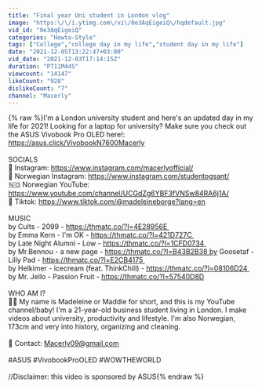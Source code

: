 ```yaml
---
title: "Final year Uni student in London vlog"
image: "https:\/\/i.ytimg.com\/vi\/0e3AqEigeiQ\/hqdefault.jpg"
vid_id: "0e3AqEigeiQ"
categories: "Howto-Style"
tags: ["College","college day in my life","student day in my life"]
date: "2021-12-05T13:22:47+03:00"
vid_date: "2021-12-03T17:14:15Z"
duration: "PT11M44S"
viewcount: "14147"
likeCount: "928"
dislikeCount: "7"
channel: "Macerly"
---
```

{% raw %}I'm a London university student and here's an updated day in my life for 2021! Looking for a laptop for university? Make sure you check out the ASUS Vivobook Pro OLED here!: <a rel="nofollow" target="blank" href="https://asus.click/VivobookN7600Macerly">https://asus.click/VivobookN7600Macerly</a><br /><br />SOCIALS<br />📸 Instagram: <a rel="nofollow" target="blank" href="https://www.instagram.com/macerlyofficial/">https://www.instagram.com/macerlyofficial/</a><br />📸 Norwegian Instagram: <a rel="nofollow" target="blank" href="https://www.instagram.com/studentogsant/">https://www.instagram.com/studentogsant/</a><br />🇳🇴 Norwegian YouTube: <a rel="nofollow" target="blank" href="https://www.youtube.com/channel/UCGdZg6YBF3fVNSw84RA6j1A/">https://www.youtube.com/channel/UCGdZg6YBF3fVNSw84RA6j1A/</a><br />📱 Tiktok: <a rel="nofollow" target="blank" href="https://www.tiktok.com/@madeleineborge?lang=en">https://www.tiktok.com/@madeleineborge?lang=en</a><br /><br />MUSIC <br />by Cults - 2099 - <a rel="nofollow" target="blank" href="https://thmatc.co/?l=4E28956E ">https://thmatc.co/?l=4E28956E </a><br />by Emma Kern - I'm OK - <a rel="nofollow" target="blank" href="https://thmatc.co/?l=421D727C ">https://thmatc.co/?l=421D727C </a><br />by Late Night Alumni - Low - <a rel="nofollow" target="blank" href="https://thmatc.co/?l=1CFD0734 ">https://thmatc.co/?l=1CFD0734 </a><br />by Mr.Bennou - a new page - <a rel="nofollow" target="blank" href="https://thmatc.co/?l=B43B2B38 by">https://thmatc.co/?l=B43B2B38 by</a> Goosetaf - Lilly Pad - <a rel="nofollow" target="blank" href="https://thmatc.co/?l=E2CB4175 ">https://thmatc.co/?l=E2CB4175 </a><br />by Helkimer - icecream (feat. ThinkChill) - <a rel="nofollow" target="blank" href="https://thmatc.co/?l=08106D24 ">https://thmatc.co/?l=08106D24 </a><br />by Mr. Jello - Passion Fruit - <a rel="nofollow" target="blank" href="https://thmatc.co/?l=57540D8D">https://thmatc.co/?l=57540D8D</a><br /><br />WHO AM I? <br />🥰🥰 My name is Madeleine or Maddie for short, and this is my YouTube channel/baby! I'm a 21-year-old business student living in London. I make videos about university, productivity and lifestyle. I'm also Norwegian, 173cm and very into history, organizing and cleaning.<br /><br />📧 Contact: Macerly09@gmail.com<br /><br />#ASUS #VivobookProOLED #WOWTHEWORLD<br /><br />//Disclaimer: this video is sponsored by ASUS{% endraw %}
